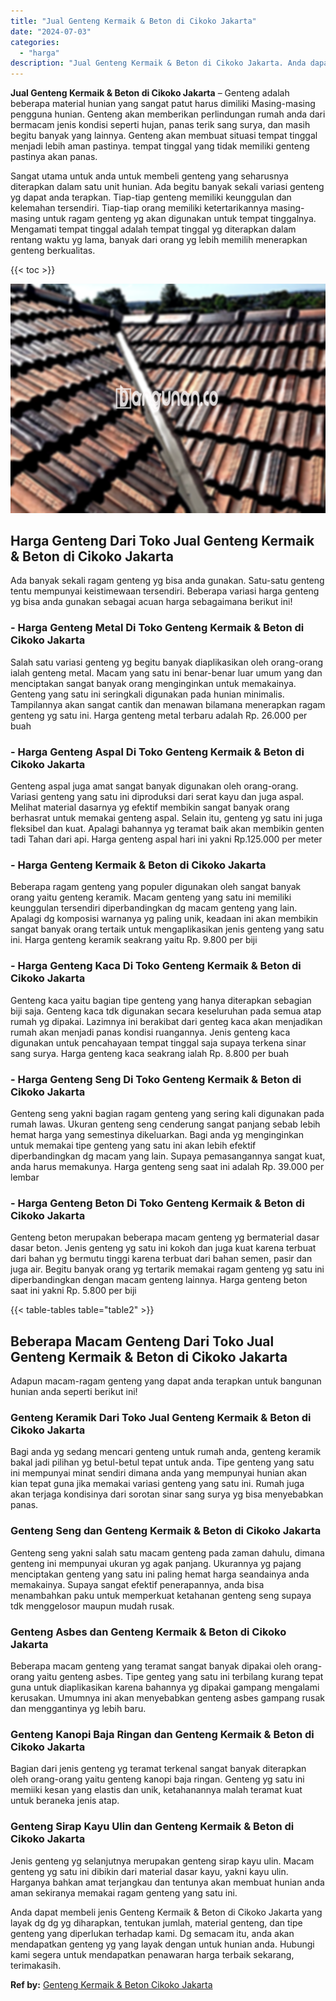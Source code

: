 ```yaml
---
title: "Jual Genteng Kermaik & Beton di Cikoko Jakarta"
date: "2024-07-03"
categories: 
  - "harga"
description: "Jual Genteng Kermaik & Beton di Cikoko Jakarta. Anda dapat membeli jenis Genteng Kermaik & Beton di Cikoko Jakarta yang layak dg dg yg diharapkan, tentukan j..."
---
```


**Jual Genteng Kermaik & Beton di Cikoko Jakarta** – Genteng adalah beberapa material hunian yang sangat patut harus dimiliki Masing-masing pengguna hunian. Genteng akan memberikan perlindungan rumah anda dari bermacam jenis kondisi seperti hujan, panas terik sang surya, dan masih begitu banyak yang lainnya. Genteng akan membuat situasi tempat tinggal menjadi lebih aman pastinya. tempat tinggal yang tidak memiliki genteng pastinya akan panas.

Sangat utama untuk anda untuk membeli genteng yang seharusnya diterapkan dalam satu unit hunian. Ada begitu banyak sekali variasi genteng yg dapat anda terapkan. Tiap-tiap genteng memiliki keunggulan dan kelemahan tersendiri. Tiap-tiap orang memiliki ketertarikannya masing-masing untuk ragam genteng yg akan digunakan untuk tempat tinggalnya. Mengamati tempat tinggal adalah tempat tinggal yg diterapkan dalam rentang waktu yg lama, banyak dari orang yg lebih memilih menerapkan genteng berkualitas.

{{< toc >}}

![Jual Genteng Kermaik & Beton di Cikoko Jakarta](/images/genteng-minimalis-murah22.png)

## Harga Genteng Dari Toko Jual Genteng Kermaik & Beton di Cikoko Jakarta

Ada banyak sekali ragam genteng yg bisa anda gunakan. Satu-satu genteng tentu mempunyai keistimewaan tersendiri. Beberapa variasi harga genteng yg bisa anda gunakan sebagai acuan harga sebagaimana berikut ini!

### \- Harga Genteng Metal Di Toko Genteng Kermaik & Beton di Cikoko Jakarta

Salah satu variasi genteng yg begitu banyak diaplikasikan oleh orang-orang ialah genteng metal. Macam yang satu ini benar-benar luar umum yang dan menciptakan sangat banyak orang menginginkan untuk memakainya. Genteng yang satu ini seringkali digunakan pada hunian minimalis. Tampilannya akan sangat cantik dan menawan bilamana menerapkan ragam genteng yg satu ini. Harga genteng metal terbaru adalah Rp. 26.000 per buah

### \- Harga Genteng Aspal Di Toko Genteng Kermaik & Beton di Cikoko Jakarta

Genteng aspal juga amat sangat banyak digunakan oleh orang-orang. Variasi genteng yang satu ini diproduksi dari serat kayu dan juga aspal. Melihat material dasarnya yg efektif membikin sangat banyak orang berhasrat untuk memakai genteng aspal. Selain itu, genteng yg satu ini juga fleksibel dan kuat. Apalagi bahannya yg teramat baik akan membikin genten tadi Tahan dari api. Harga genteng aspal hari ini yakni Rp.125.000 per meter

### \- Harga Genteng Kermaik & Beton di Cikoko Jakarta

Beberapa ragam genteng yang populer digunakan oleh sangat banyak orang yaitu genteng keramik. Macam genteng yang satu ini memiliki keunggulan tersendiri diperbandingkan dg macam genteng yang lain. Apalagi dg komposisi warnanya yg paling unik, keadaan ini akan membikin sangat banyak orang tertaik untuk mengaplikasikan jenis genteng yang satu ini. Harga genteng keramik seakrang yaitu Rp. 9.800 per biji

### \- Harga Genteng Kaca Di Toko Genteng Kermaik & Beton di Cikoko Jakarta

Genteng kaca yaitu bagian tipe genteng yang hanya diterapkan sebagian biji saja. Genteng kaca tdk digunakan secara keseluruhan pada semua atap rumah yg dipakai. Lazimnya ini berakibat dari genteg kaca akan menjadikan rumah akan menjadi panas kondisi ruangannya. Jenis genteng kaca digunakan untuk pencahayaan tempat tinggal saja supaya terkena sinar sang surya. Harga genteng kaca seakrang ialah Rp. 8.800 per buah

### \- Harga Genteng Seng Di Toko Genteng Kermaik & Beton di Cikoko Jakarta

Genteng seng yakni bagian ragam genteng yang sering kali digunakan pada rumah lawas. Ukuran genteng seng cenderung sangat panjang sebab lebih hemat harga yang semestinya dikeluarkan. Bagi anda yg menginginkan untuk memakai tipe genteng yang satu ini akan lebih efektif diperbandingkan dg macam yang lain. Supaya pemasangannya sangat kuat, anda harus memakunya. Harga genteng seng saat ini adalah Rp. 39.000 per lembar

### \- Harga Genteng Beton Di Toko Genteng Kermaik & Beton di Cikoko Jakarta

Genteng beton merupakan beberapa macam genteng yg bermaterial dasar dasar beton. Jenis genteng yg satu ini kokoh dan juga kuat karena terbuat dari bahan yg bermutu tinggi karena terbuat dari bahan semen, pasir dan juga air. Begitu banyak orang yg tertarik memakai ragam genteng yg satu ini diperbandingkan dengan macam genteng lainnya. Harga genteng beton saat ini yakni Rp. 5.800 per biji

{{< table-tables table="table2" >}}

## Beberapa Macam Genteng Dari Toko Jual Genteng Kermaik & Beton di Cikoko Jakarta

Adapun macam-ragam genteng yang dapat anda terapkan untuk bangunan hunian anda seperti berikut ini!

### Genteng Keramik Dari Toko Jual Genteng Kermaik & Beton di Cikoko Jakarta

Bagi anda yg sedang mencari genteng untuk rumah anda, genteng keramik bakal jadi pilihan yg betul-betul tepat untuk anda. Tipe genteng yang satu ini mempunyai minat sendiri dimana anda yang mempunyai hunian akan kian tepat guna jika memakai variasi genteng yang satu ini. Rumah juga akan terjaga kondisinya dari sorotan sinar sang surya yg bisa menyebabkan panas.

### Genteng Seng dan Genteng Kermaik & Beton di Cikoko Jakarta

Genteng seng yakni salah satu macam genteng pada zaman dahulu, dimana genteng ini mempunyai ukuran yg agak panjang. Ukurannya yg pajang menciptakan genteng yang satu ini paling hemat harga seandainya anda memakainya. Supaya sangat efektif penerapannya, anda bisa menambahkan paku untuk memperkuat ketahanan genteng seng supaya tdk menggelosor maupun mudah rusak.

### Genteng Asbes dan Genteng Kermaik & Beton di Cikoko Jakarta

Beberapa macam genteng yang teramat sangat banyak dipakai oleh orang-orang yaitu genteng asbes. Tipe genteg yang satu ini terbilang kurang tepat guna untuk diaplikasikan karena bahannya yg dipakai gampang mengalami kerusakan. Umumnya ini akan menyebabkan genteng asbes gampang rusak dan menggantinya yg lebih baru.

### Genteng Kanopi Baja Ringan dan Genteng Kermaik & Beton di Cikoko Jakarta

Bagian dari jenis genteng yg teramat terkenal sangat banyak diterapkan oleh orang-orang yaitu genteng kanopi baja ringan. Genteng yg satu ini memiiki kesan yang elastis dan unik, ketahanannya malah teramat kuat untuk beraneka jenis atap.

### Genteng Sirap Kayu Ulin dan Genteng Kermaik & Beton di Cikoko Jakarta

Jenis genteng yg selanjutnya merupakan genteng sirap kayu ulin. Macam genteng yg satu ini dibikin dari material dasar kayu, yakni kayu ulin. Harganya bahkan amat terjangkau dan tentunya akan membuat hunian anda aman sekiranya memakai ragam genteng yang satu ini.

Anda dapat membeli jenis Genteng Kermaik & Beton di Cikoko Jakarta yang layak dg dg yg diharapkan, tentukan jumlah, material genteng, dan tipe genteng yang diperlukan terhadap kami. Dg semacam itu, anda akan mendapatkan genteng yg yang layak dengan untuk hunian anda. Hubungi kami segera untuk mendapatkan penawaran harga terbaik sekarang, terimakasih.

**Ref by:**  [Genteng Kermaik & Beton  Cikoko Jakarta](https://id.wikipedia.org/wiki/Genteng)
